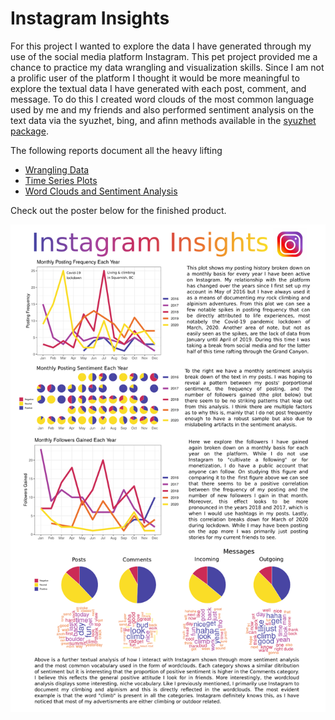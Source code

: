 # Instagram Insights

For this project I wanted to explore the data I have generated through my use of the social media platform Instagram. This pet project provided me a chance to practice my data wrangling and visualization skills. Since I am not a prolific user of the platform I thought it would be more meaningful to explore the textual data I have generated with each post, comment, and message. To do this I created word clouds of the most common language used by me and my friends and also performed sentiment analysis on the text data via the syuzhet, bing, and afinn methods available in the [syuzhet package](https://cran.r-project.org/web/packages/syuzhet/vignettes/syuzhet-vignette.html).

The following reports document all the heavy lifting

- [Wrangling Data](wrangling-data.md)
- [Time Series Plots](time-series-plots.md)
- [Word Clouds and Sentiment Analysis](sentiment-analysis.md)

Check out the poster below for the finished product.

![](./Poster/instagram-insights-TylerHill.png)